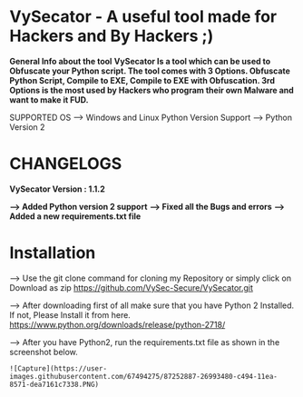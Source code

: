 # VySecator - A useful tool made for Hackers and By Hackers ;)
**General Info about the tool**
**VySecator Is a tool which can be used to Obfuscate your Python script. The tool comes with 3 Options. Obfuscate Python Script, Compile to EXE, Compile to EXE with Obfuscation.
3rd Options is the most used by Hackers who program their own Malware and want to make it FUD.**

SUPPORTED OS --> Windows and Linux
Python Version Support --> Python Version 2 

# CHANGELOGS
**VySecator Version : 1.1.2**

 **--> Added Python version 2 support**
 **--> Fixed all the Bugs and errors**
 **--> Added a new requirements.txt file**
 
# Installation
 --> Use the git clone command for cloning my Repository or simply click on Download as zip
     https://github.com/VySec-Secure/VySecator.git
 
 --> After downloading first of all make sure that you have Python 2 Installed. If not, Please Install it from here.
     https://www.python.org/downloads/release/python-2718/
     
 --> After you have Python2, run the requirements.txt file as shown in the screenshot below.
 
    ![Capture](https://user-images.githubusercontent.com/67494275/87252887-26993480-c494-11ea-8571-dea7161c7338.PNG)

 
